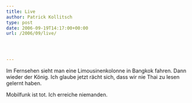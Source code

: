 ```yaml
---
title: Live
author: Patrick Kollitsch
type: post
date: 2006-09-19T14:17:00+00:00
url: /2006/09/live/




---
```

Im Fernsehen sieht man eine Limousinenkolonne in Bangkok fahren. Dann wieder der K&ouml;nig. Ich glaube jetzt r&auml;cht sich, dass wir nie Thai zu lesen gelernt haben.

Mobilfunk ist tot. Ich erreiche niemanden.